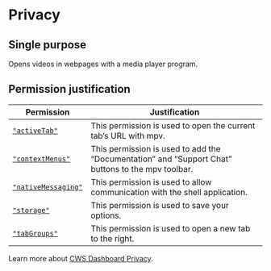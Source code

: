 # Privacy

## Single purpose

Opens videos in webpages with a media player program.

## Permission justification

Permission | Justification
--- | ---
[`"activeTab"`] | This permission is used to open the current tab’s URL with mpv.
[`"contextMenus"`] | This permission is used to add the “Documentation” and “Support Chat” buttons to the mpv toolbar.
[`"nativeMessaging"`] | This permission is used to allow communication with the shell application.
[`"storage"`] | This permission is used to save your options.
[`"tabGroups"`] | This permission is used to open a new tab to the right.

[`"activeTab"`]: https://developer.chrome.com/docs/extensions/reference/permissions-list#activeTab
[`"contextMenus"`]: https://developer.chrome.com/docs/extensions/reference/permissions-list#contextMenus
[`"nativeMessaging"`]: https://developer.chrome.com/docs/extensions/reference/permissions-list#nativeMessaging
[`"storage"`]: https://developer.chrome.com/docs/extensions/reference/permissions-list#storage
[`"tabGroups"`]: https://developer.chrome.com/docs/extensions/reference/permissions-list#tabGroups

Learn more about [CWS Dashboard Privacy].

[CWS Dashboard Privacy]: https://developer.chrome.com/docs/webstore/cws-dashboard-privacy
